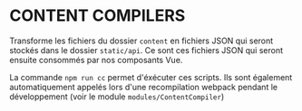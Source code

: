 # CONTENT COMPILERS

Transforme les fichiers du dossier `content` en fichiers JSON qui seront stockés dans le dossier `static/api`. Ce sont ces fichiers JSON qui seront ensuite consommés par nos composants Vue.

La commande `npm run cc` permet d'éxécuter ces scripts. Ils sont également automatiquement appelés lors d'une recompilation webpack pendant le développement (voir le module `modules/ContentCompiler`)
